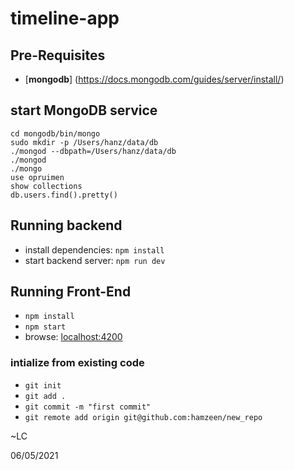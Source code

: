 # timeline-app


## Pre-Requisites ##
*   [**mongodb**] (https://docs.mongodb.com/guides/server/install/)


## start MongoDB service
```
cd mongodb/bin/mongo
sudo mkdir -p /Users/hanz/data/db
./mongod --dbpath=/Users/hanz/data/db
./mongod
./mongo
use opruimen
show collections
db.users.find().pretty()

```

## Running backend
* install dependencies:
    ```npm install```
* start backend server:
    ```npm run dev```


## Running Front-End
* ```npm install```
* ```npm start```
* browse: <localhost:4200>


### intialize from existing code
* ```git init```
* ```git add .```
* ```git commit -m "first commit"```
* ```git remote add origin git@github.com:hamzeen/new_repo```

~LC 

06/05/2021

